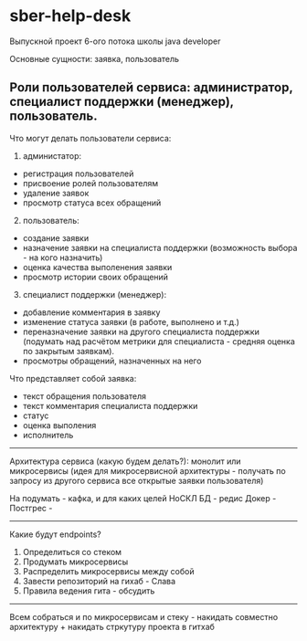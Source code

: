 # sber-help-desk
Выпускной проект 6-ого потока школы java developer


Основные сущности: заявка, пользователь

Роли пользователей сервиса: администратор, специалист поддержки (менеджер), пользователь.
------------------------------------------------------------------------------------------------
Что могут делать пользователи сервиса:
1. администатор:
- регистрация пользователей
- присвоение ролей пользователям
- удаление заявок
- просмотр статуса всех обращений
2. пользователь:
- создание заявки
- назначение заявки на специалиста поддержки (возможность выбора - на кого назначить)
- оценка качества выполенения заявки
- просмотр истории своих обращений
3. специалист поддержки (менеджер):
- добавление комментария в заявку
- изменение статуса заявки (в работе, выполнено и т.д.)
- переназначение заявки на другого специалиста поддержки (подумать над расчётом метрики для специалиста - средняя оценка по закрытым заявкам).
- просмотры обращений, назначенных на него

Что представляет собой заявка:
- текст обращения пользователя
- текст комментария специалиста поддержки
- статус
- оценка выполения
- исполнитель
------------------------------------------------------------------------------------------------

Архитектура сервиса (какую будем делать?): монолит или микросервисы (идея для микросервисной архитектуры - получать по запросу из другого сервиса все открытые заявки пользователя)

На подумать - кафка, и для каких целей
НоСКЛ БД - редис
Докер - 
Постгрес - 

------------------------------------------------------------------------------------------------

Какие будут endpoints?


1. Определиться со стеком
2. Продумать микросервисы
3. Распределить микросервисы между собой
4. Завести репозиторий на гихаб - Слава
5. Правила ведения гита - обсудить

____

Всем собраться и по микросервисам и стеку - накидать совместно архитектуру + накидать стркутуру проекта в гитхаб
